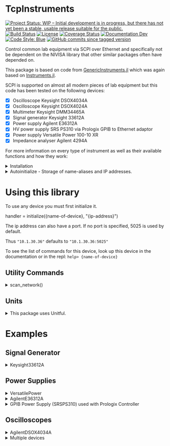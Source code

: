 # TcpInstruments

[![Project Status: WIP – Initial development is in progress, but there has not yet been a stable, usable release suitable for the public.](https://www.repostatus.org/badges/latest/wip.svg)](https://www.repostatus.org/#wip)
[![Build Status](https://travis-ci.com/Orchard-Ultrasound-Innovation/TcpInstruments.jl.svg?branch=master)](https://travis-ci.com/github/Orchard-Ultrasound-Innovation/TcpInstruments.jl)
[![License](http://img.shields.io/badge/license-MIT-brightgreen.svg?style=flat)](LICENSE)
[![Coverage Status](https://coveralls.io/repos/github/Orchard-Ultrasound-Innovation/TcpInstruments.jl/badge.svg?branch=master)](https://coveralls.io/github/Orchard-Ultrasound-Innovation/TcpInstruments.jl?branch=master)
[![Documentation Dev](https://img.shields.io/badge/docs-latest-blue.svg)](https://orchard-ultrasound-innovation.github.io/TcpInstruments.jl/dev/)
[![Code Style: Blue](https://img.shields.io/badge/code%20style-blue-4495d1.svg)](https://github.com/invenia/BlueStyle)
[![GitHub commits since tagged version](https://img.shields.io/github/commits-since/Orchard-Ultrasound-Innovation/TcpInstruments.jl/v0.8.0.svg)](https://github.com/Orchard-Ultrasound-Innovation/TcpInstruments.jl)

Control common lab equipment via SCPI over Ethernet and specifically not be dependent on the NIVISA library that other similar packages often have depended on.

This package is based on code from [GenericInstruments.jl](https://ci.appveyor.com/project/iuliancioarca/GenericInstruments-jl)
which was again based on [Instruments.jl](https://github.com/BBN-Q/Instruments.jl). 

SCPI is supported on almost all modern pieces of lab equipment but this code has been tested on the following devices:
- [X] Oscilloscope Keysight DSOX4034A
- [X] Oscilloscope Keysight DSOX4024A
- [X] Multimeter Keysight DMM34465A
- [X] Signal generator Keysight 33612A
- [X] Power supply Agilent E36312A
- [X] HV power supply SRS PS310 via Prologix GPIB to Ethernet adaptor
- [X] Power supply Versatile Power 100-10 XR
- [X] Impedance analyser Agilent 4294A

For more information on every type of instrument as well as
their available functions and how they work:

<details><summary>Installation</summary>
 
TcpInstruments can be installed using the Julia package manager. From the Julia REPL, type `]` to enter the Pkg REPL mode and run

```julia
pkg> add TcpInstruments
julia> using TcpInstruments
julia> ?
help> Instrument
```

</details>

<details><summary>Autoinitialize - Storage of name-aliases and IP addresses.</summary>

You can create a `~/.tcp_instruments.yml` file which stores the IP-address 
and an optional name-alias for all your devices
in one easy-to-find place so they don't have to be hardcoded in scripts.

To create an example config file that can be edited to your needs run:
```
create_config()
```
This will create a yaml file in your home directory: `~/.tcp_instruments.yml`

This yaml file will be loaded everytime you use this package.

You can also create a project-specific config by creating
the config in your project root directory instead of your home
directory. You can do this with:
```
create_config(pwd())
```

Once you have created a config file you can change it with
```
edit_config()
```

Format of `.tcp_instruments.yml` file:
```julia
{name-of-device}:
    address: "{ip-address}"

# GPIB Device connected with a prologix controller
{name-of-device}:
    gpib: {channel-number}
    address: "{ip-address}"
```

Let's create a new `.tcp_instruments.yml` file or ensure the two previous
devices are found in our `.tcp_instruments.yml` file
```yaml
Keysight33612A:
    address: "10.1.30.36"
    alias: "OleBigSG"
SRSPS310:
    gpib: 2
    address: "10.1.30.37:1234"
```

Recompile the new config which is located in the current working directory
```julia
pkg> activate .
julia> using TcpInstruments
```

Each TcpInstruments will first look for a config in the current directory and if none is found it will look in the home directory.

The two devices from above can now be initialized as follows:
```julia
sg = initialize(Keysight33612A)
p = initialize(SRSPS310)
```

__Cool tip__: Since we specified an alias for the signal generator we can initialize it this way as well:
```julia
sg = initialize(OleBigSG)
```
(No dashes, spaces or other special characters in alias names, treat them like variables, because they are.)
</details>


# Using this library
To use any device you must first initialize it.

handler = initialize({name-of-device}, "{ip-address}")

The ip address can also have a port. If no port is specified, 
5025 is used by default.

Thus `"10.1.30.36"` defaults to `"10.1.30.36:5025"`

To see the list of commands for this device, look up this device
in the documentation or in the repl: `help> {name-of-device}`

## Utility Commands
<details><summary>scan_network()</summary>

To see a list of all available ip addresses and devices:
```julia
julia> scan_network()
3-element Vector{Pair{String, B} where B}:
 "10.1.30.28:????" => ""
 "10.1.30.34:5025" => "Keysight Technologies,E36312A,MY59002391,2.1.0-1.0.4-1.12"
 "10.1.30.38:5025" => "Keysight Technologies,34465A,MY59008389,A.03.01-03.15-03.01-00.52-03-02"
```
</details>

## Units
<details><summary>This package uses Unitful.</summary> 

In order to control certain devices
it is required to run:
```julia
using Unitful
```

Commands such as:
```julia
set_voltage_offset(instr, 0)
```
will not work you must specify the units:
```julia
set_voltage_offset(instr, 0u"V")
```
</details>

# Examples
## Signal Generator
<details><summary>Keysight33612A</summary>
 
###  Continious sine wave with a signal generator (in this case the Keysight 33612A):
```julia
sg = initialize(Keysight33612A, "10.1.30.36")
set_mode_cw(sg)               # Set to continuous waveform mode
set_function(sg, "SIN")
set_frequency(sg, 1u"kHz")
set_amplitude(sg, 0.1u"V")
set_voltage_offset(sg, 100u"mV")
enable_output(sg)             # sine output starts here
```
</details>


## Power Supplies
<details><summary>VersatilePower</summary>
 
```julia
# Initialize automatically puts this power supply in remote mode
pwr = initialize(VersatilePower)

set_voltage(pwr, 20u"V")
set_current_limit(pwr, 4u"A")
enable_output(pwr)

# Closes connection as with other devices but also puts this
# device back into local mode
terminate(pwr)
```
</details>

<details><summary>AgilentE36312A</summary>
 
```julia
pwr = initialize(AgilentE36312A)

set_channel(pwr, 1)
set_current_limit(pwr, 1)
set_voltage(pwr, 2u"V")
enable_output(pwr) # Enables output on channel 1

set_channel(pwr, 2)
set_voltage(pwr, 10u"V")
enable_output(pwr) # Enables output on channel 2

set_channel(pwr, 3)
set_voltage(pwr, 10u"V")

set_voltage(pwr, 0u"V"; chan=1) # Changes voltage of channel 1

get_voltage(pwr) # Get voltage channel 3
get_voltage(pwr; chan=2)
get_voltage(pwr; chan=1)

enable_output(pwr) # Enables output on channel 3
```
</details>

<details><summary>GPIB Power Supply (SRSPS310) used with Prologix Controller</summary>
 
### Initialize Prologix Channel
To a initialize a device that is connected with a prologix
controller you must specify what prologix channel the device
is on. At this moment the prologix adapter is the only supported
GPIB to Ethernet adapter.
```julia
p = initialize(SRSPS310, "10.1.30.37:1234"; GPIB_ID=2)
```
If you don't know the channel you can figure it out and configure
it manually:
```julia
julia> using TcpInstruments
julia> p = initialize(SRSPS310, "10.1.30.37:1234")
julia> scan_prologix(p)
2 => "PS310"
julia> set_prologix(p, 2)
julia> get_prologix(p)
2
```
### Using SRSPS310 Power Supply
```julia
p = initialize(SRSPS310, "10.1.30.37:1234"; GPIB_ID=2)
set_voltage_limit(p, 1250u"V")
set_voltage(p, 1250u"V")
set_current_limit(p, 0.021u"A") # equivalent to set_current_limit(p, 21u"mA")
enable_output(p)
```
</details>

## Oscilloscopes
<details><summary>AgilentDSOX4034A</summary>
 

```julia
scope = initialize(AgilentDSOX4034A)

# Turn on Low Pass Filter 25MHz
lpf_on(scope)

# See that low pass filter is on
get_lpf_state(scope)

# Turn Off Low Pass Filter 25MHz
lpf_off(scope)

# See that low pass filter is off
get_lpf_state(scope)


set_impedance_1Mohm(scope)
@info get_impedance(scope)

set_impedance_50ohm(scope)
@info get_impedance(scope)

# Get data from channel 1
data = get_data(scope, 1)

# Get data from channel 1, 2, & 4
# Returns 3 element array of data from each channel
multi_data = get_data(scope, [1,2, 4])


using Plots

plot(data)

# Plots channel 1
plot(multi_data[1])

# Plots channel 2
plot(multi_data[2])

# Plots channel 4
plot(multi_data[3])

# Saves data to a file
save(multi_data)
```

Additionally you can grab data from all open channels
(Let's say only channels 1 & 2 are activated for now)
```julia
scope = initialize(AgilentDSOX4034A)
data = get_data(scope)    
```
Since the only activated channels are now only 1 & 2 this returns an array of waves (equivalent to `get_data(scope, [1,2]))

You can also plot multiple waves at once:
```julia
plot(data)
```

![wave](examples/wave.png)

</details>


<details><summary>Multiple devices</summary>
 
Lets say you want to use a signal generator, power supply
and oscilloscope all at once.
```julia
using TcpInstruments
using Plots; plotly()

scope = initialize(AgilentDSOX4034A)
pwr = initialize(VersatilePower)
sg = initialize(Keysight33612A)

set_mode_cw(wave)
set_function(sg, "SIN")
set_frequency(sg, 1000u"Hz")
set_amplitude(sg, 0.1u"A")
set_voltage_offset(sg, 0u"V")
enable_output(sg)

set_voltage(pwr, 20u"V")
set_current_limit(pwr, 4u"A")
enable_output(pwr)

chan1, chan2 = get_data(scope, [1,2])
plot(chan1)
```

For more examples of how to use different devices look in the
test folder
</details>
